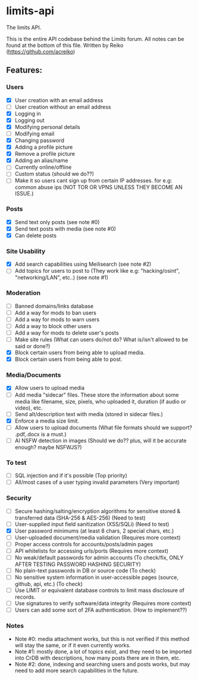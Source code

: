 # limits-api
The limits API.

This is the entire API codebase behind the Limits forum.
All notes can be found at the bottom of this file.
Written by Reiko (https://github.com/acreiko)

## Features:
### Users
 - [x] User creation with an email address
 - [ ] User creation without an email address
 - [x] Logging in
 - [x] Logging out
 - [x] Modifying personal details
 - [ ] Modifying email
 - [x] Changing password
 - [x] Adding a profile picture
 - [x] Remove a profile picture
 - [x] Adding an alias/name
 - [ ] Currently online/offline
 - [ ] Custom status (should we do??)
 - [ ] Make it so users cant sign up from certain IP addresses. for e.g: common abuse ips (NOT TOR OR VPNS UNLESS THEY BECOME AN ISSUE.)

### Posts
 - [x] Send text only posts (see note #0)
 - [x] Send text posts with media (see note #0)
 - [x] Can delete posts
 
### Site Usability
 - [x] Add search capabilities using Meilisearch (see note #2)
 - [ ] Add topics for users to post to (They work like e.g: "hacking/osint", "networking/LAN", etc..) (see note #1)

### Moderation
 - [ ] Banned domains/links database
 - [ ] Add a way for mods to ban users
 - [ ] Add a way for mods to warn users
 - [ ] Add a way to block other users
 - [ ] Add a way for mods to delete user's posts
 - [ ] Make site rules (What can users do/not do? What is/isn't allowed to be said or done?)
 - [x] Block certain users from being able to upload media.
 - [x] Block certain users from being able to post.

### Media/Documents
 - [x] Allow users to upload media
 - [ ] Add media "sidecar" files. These store the information about some media like filename, size, pixels, who uploaded it, duration (if audio or video), etc.
 - [ ] Send alt/description text with media (stored in sidecar files.)
 - [x] Enforce a media size limit.
 - [ ] Allow users to upload documents (What file formats should we support? .pdf,.docx is a must.)
 - [ ] AI NSFW detection in images (Should we do?? plus, will it be accurate enough? maybe NSFWJS?)

### To test
 - [ ] SQL injection and if it's possible (Top priority)
 - [ ] All/most cases of a user typing invalid parameters (Very important)
 
### Security
- [ ] Secure hashing/salting/encryption algorithms for sensitive stored & transferred data (SHA-256 & AES-256) (Need to test)
- [ ] User-supplied input field sanitization (XSS/SQLi)                                                        (Need to test)
- [x] User password minimums (at least 8 chars, 2 special chars, etc.)
- [ ] User-uploaded document/media validation                                                                  (Requires more context)
- [ ] Proper access controls for accounts/posts/admin pages
- [ ] API whitelists for accessing urls/ports                                                                  (Requires more context)
- [ ] No weak/default passwords for admin accounts                                                             (To check/fix, ONLY AFTER TESTING PASSWORD HASHING SECURITY)
- [ ] No plain-text passwords in DB or source code                                                             (To check)
- [ ] No sensitive system information in user-accessible pages (source, github, api, etc.)                     (To check)
- [ ] Use LIMIT or equivalent database controls to limit mass disclosure of records.
- [ ] Use signatures to verify software/data integrity                                                         (Requires more context)
- [ ] Users can add some sort of 2FA authentication.                                                           (How to implement??)

### Notes
 - Note #0: media attachment works, but this is not verified if this method will stay the same, or if it even currently works.
 - Note #1: mostly done, a lot of topics exist, and they need to be imported into CrDB with descriptions, how many posts there are in them, etc.
 - Note #2: done, indexing and searching users and posts works, but may need to add more search capabilities in the future.
